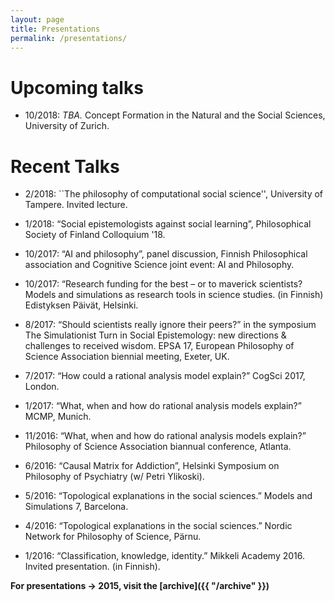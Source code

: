```yaml
---
layout: page
title: Presentations
permalink: /presentations/
---
```


# Upcoming talks

- 10/2018: *TBA.* Concept Formation in the Natural ​and the Social Sciences, University of Zurich.


# Recent Talks

- 2/2018: ``The philosophy of computational social science'', University of Tampere. Invited lecture.

- 1/2018: “Social epistemologists against social learning”, Philosophical Society of Finland Colloquium '18.  

- 10/2017: “AI and philosophy”, panel discussion, Finnish Philosophical association and Cognitive Science joint event: AI and Philosophy.  

- 10/2017: “Research funding for the best – or to maverick scientists? Models and simulations as research tools in science studies. (in Finnish) Edistyksen Päivät, Helsinki.

- 8/2017: “Should scientists really ignore their peers?” in the symposium The Simulationist Turn in Social Epistemology: new directions & challenges to received wisdom. EPSA 17, European Philosophy of Science Association biennial meeting, Exeter, UK.  

- 7/2017: “How could a rational analysis model explain?” CogSci 2017, London.  

- 1/2017: “What, when and how do rational analysis models explain?” MCMP, Munich.  

- 11/2016: “What, when and how do rational analysis models explain?” Philosophy of Science Association biannual conference, Atlanta.  

- 6/2016: “Causal Matrix for Addiction”,  Helsinki Symposium on Philosophy of Psychiatry
(w/ Petri Ylikoski).  

- 5/2016: “Topological explanations in the social sciences.” Models and Simulations 7, Barcelona.  

- 4/2016: “Topological explanations in the social sciences.” Nordic Network for Philosophy of Science, Pärnu.  

- 1/2016: “Classification, knowledge, identity.” Mikkeli Academy 2016. Invited presentation. (in Finnish).  

**For presentations -> 2015, visit the [archive]({{ "/archive" }})**
